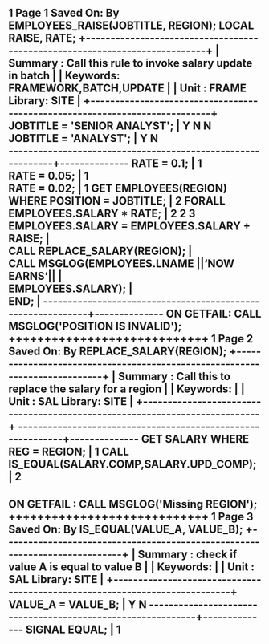 1
 Page 1                                    Saved On:                By
 EMPLOYEES_RAISE(JOBTITLE, REGION);
 LOCAL RAISE, RATE;
 +---------------------------------------------------------------------------+
 | Summary : Call this rule to invoke salary update in batch                 |
 | Keywords: FRAMEWORK,BATCH,UPDATE                                          |
 | Unit    : FRAME                                         Library: SITE     |
 +---------------------------------------------------------------------------+
 JOBTITLE = 'SENIOR ANALYST';                                | Y N N            
 JOBTITLE = 'ANALYST';                                       |   Y N          
 ------------------------------------------------------------+--------------
 RATE = 0.1;                                                 | 1                           
 RATE = 0.05;                                                |   1  
 RATE = 0.02;                                                |     1
 GET EMPLOYEES(REGION) WHERE POSITION = JOBTITLE;            |     2
 FORALL EMPLOYEES.SALARY * RATE;                             | 2 2 3
      EMPLOYEES.SALARY = EMPLOYEES.SALARY + RAISE;           |     
      CALL REPLACE_SALARY(REGION);                           |   
      CALL MSGLOG(EMPLOYEES.LNAME ||‘NOW EARNS‘||            |  
      EMPLOYEES.SALARY);                                     |       
 END;                                                        | 
 ------------------------------------------------------------+--------------
 ON GETFAIL:
   CALL MSGLOG('POSITION IS INVALID');
 ++++++++++++++++++++++++++++
1
 Page 2                                    Saved On:                By
 REPLACE_SALARY(REGION);
 +---------------------------------------------------------------------------+
 | Summary : Call this to replace the salary for a region                    |
 | Keywords:                                                                 |
 | Unit    : SAL                                           Library: SITE     |
 +---------------------------------------------------------------------------+
 ------------------------------------------------------------+--------------
 GET SALARY WHERE REG = REGION;                              | 1
 CALL IS_EQUAL(SALARY.COMP,SALARY.UPD_COMP);                 | 2
 ---------------------------------------------------------------------------
 ON GETFAIL :
    CALL MSGLOG('Missing REGION');
 ++++++++++++++++++++++++++++
1
 Page 3                                    Saved On:                By
 IS_EQUAL(VALUE_A, VALUE_B);
 +---------------------------------------------------------------------------+
 | Summary : check if value A is equal to value B                            |
 | Keywords:                                                                 |
 | Unit    : SAL                                           Library: SITE     |
 +---------------------------------------------------------------------------+
 VALUE_A = VALUE_B;                                          | Y N
 ------------------------------------------------------------+--------------
 SIGNAL EQUAL;                                               | 1
 ---------------------------------------------------------------------------